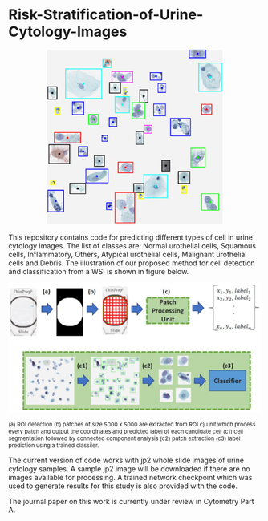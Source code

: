 # Risk-Stratification-of-Urine-Cytology-Images
<p align="center">
  <img src="https://github.com/ruqayya/Risk-Stratification-of-Urine-Cytology-Images/blob/main/etc/cell_overlay.png" width="350" title="Network prediction">
</p>

<p>This repository contains code for predicting different types of cell in urine cytology images. The list of classes are: Normal urothelial cells, Squamous cells, Inflammatory, Others, Atypical urothelial cells, Malignant urothelial cells and Debris. The illustration of our proposed method for cell detection and classification from a WSI is shown in figure below.
</p>

<p align="center">
  <img src="https://github.com/ruqayya/Risk-Stratification-of-Urine-Cytology-Images/blob/main/etc/system_flow.jpg" width="700" title="SystemFlowDiagram">
</p align="center">
<p style="font-size:11px">(a) ROI detection (b) patches of size 5000 x 5000 are extracted from ROI c) unit which process every patch and output the coordinates and predicted label of each candidate cell (c1) cell segmentation followed by connected component analysis (c2) patch extraction (c3) label prediction using a trained classiier.
</p>

<p>The current version of code works with jp2 whole slide images of urine cytology samples. A sample jp2 image will be downloaded if there are no images available for processing. A trained network checkpoint which was used to generate results for this study is also provided with the code. 
</p>

<p>
The journal paper on this work is currently under review in Cytometry Part A.
</p>
 






